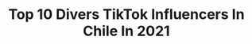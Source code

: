 ---
title: Top 10 Divers TikTok Influencers In Chile In 2021
description: >-
  Find top divers TikTok influencers in Chile in 2021. Most popular hashtags: #parati #chile #fyp #foryou.
platform: TikTok
hits: 25
text_top: Analyze the most popular TikTok profiles on inBeat.
text_bottom: Our search engine aggregates 25 TikTok influencers like this in Chile for you to connect with.
profiles:
  - username: "paty.anto13"
    fullname: >-
      🌹P A T Y🌹
    bio: >-
      🇻🇪solo lo hago por diversión🇻🇪 ❤instagram❤ 🥰paty.anto13🥰
    location: "Chile"
    followers: 59062
    engagement: 1841
    commentsToLikes: 0.028224
    id: ck9em4uazdkqf0j78xtdnp1za
    verified: false
    hashtags: "#ridiculossquad, #parati, #foryou, #reaccionar"
  - username: "itsvicexd"
    fullname: >-
      elvicee
    bio: >-
      Sígueme en Instagram: @itsvicexd Solo por diversión , Chilean 🇨🇱
    location: "Chile"
    followers: 229700
    engagement: 1625
    commentsToLikes: 0.036153
    id: cka610psltf480i780rmidby3
    verified: false
    hashtags: "#foryoupage, #parati, #trending, #destacame"
  - username: "camilaa_cavieres"
    fullname: >-
      🎀 𝘾𝙖𝙢𝙞𝙡𝙖𝙖 🎀
    bio: >-
      Solo por diversión✨ Curicó💖 19//🇨🇱
    location: "Chile"
    followers: 23700
    engagement: 1641
    commentsToLikes: 0.038985
    id: ckb9c1d8eyp630j23x2533pio
    verified: false
    hashtags: "#parati, #chile, #xyzbca, #fyp"
  - username: "brandon_marcuss"
    fullname: >-
      brandon_marcuss
    bio: >-
      Ig: brandon_marcuss 🔝 Solo por diversión✨ Santiago, Chile.🇨🇱
    location: "Chile"
    followers: 31900
    engagement: 1459
    commentsToLikes: 0.010871
    id: ckbben5yd3ejg0j23ppix23wi
    verified: false
    hashtags: "#greenscreen, #viral, #goviral, #chile"
  - username: "panchito_acevedo"
    fullname: >-
      panchito_acevedo14
    bio: >-
      Corona Time "Todo lo que sea creado acá , es por diversión"
    location: "Chile"
    followers: 3712
    engagement: 419
    commentsToLikes: 0.020913
    id: ckb9d874o0ftf0j23hkuayf9a
    verified: false
    hashtags: "#cuarentena, #usa, #chile, #hollywood"
  - username: "poligho"
    fullname: >-
      Poli🇨🇱#tiktokchile
    bio: >-
      la vida es bella..😍 🇨🇱 Humor y solo buena onda 💪actuo la musica es mi pasion
    location: "Chile"
    followers: 4266
    engagement: 2163
    commentsToLikes: 0.361521
    id: cka9mdeaq4a840i7812hi0i0l
    verified: false
    hashtags: "#lasmontini, #hoyesviernesymicuerpolosabe, #diversion, #gallina"
  - username: "franrafi"
    fullname: >-
      María Francisca Pizarro
    bio: >-
      Locuras ❤️ From Chile 🇨🇱
    location: "Chile"
    followers: 15600
    engagement: 868
    commentsToLikes: 0.022737
    id: ckbf38cucqrlm0j23cia7hxsm
    verified: false
    hashtags: "#invierno, #tiktok, #locuras, #parati"
  - username: "ferrvidalb"
    fullname: >-
      Fernanda Vidal Basul
    bio: >-
      Immadura, nunca madura 😂 Enfermera 💉 Chilenisima ❤ 🇨🇱 Edad no ilegal 👊
    location: "Chile"
    followers: 52600
    engagement: 747
    commentsToLikes: 0.080776
    id: ckdhatdr0vk3z0j23jkh2ov1v
    verified: false
    hashtags: "#baile, #nurse, #reaccionar, #enfermera"
  - username: "_nicourrutia_"
    fullname: >-
      Nicolas Urrutia
    bio: >-
      instagram: _nicourrutia_ 📧: nicolas.urrutiacap@gmail.com I’m stupid?... oh yes!
    location: "Chile"
    followers: 168300
    engagement: 1950
    commentsToLikes: 0.012423
    id: ckbatipvvk32c0j23brcxj710
    verified: false
    hashtags: "#pennywise, #foryoupage, #chile, #parati"
  - username: "josa_prado"
    fullname: >-
      Josefina Antonia Prado
    bio: >-
      𝟙𝟞 🇨🇱 🎭Pov’s y Comedia 🎭 Stalkeo a la gente que me vaya a seguir a mi Ig⬆️
    location: "Chile"
    followers: 169800
    engagement: 2253
    commentsToLikes: 0.012277
    id: ck83ze11czwzs0j789x1fxmof
    verified: false
    hashtags: "#humor, #mexico, #storytime, #xd"
---